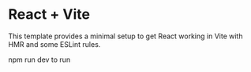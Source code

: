 # React + Vite

This template provides a minimal setup to get React working in Vite with HMR and some ESLint rules.

npm run dev to run

